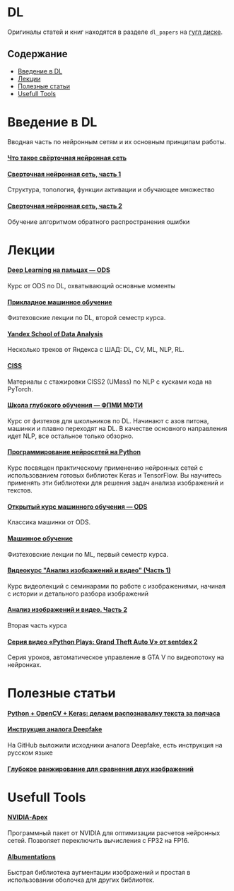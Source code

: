 # DL

Оригиналы статей и книг находятся в разделе ```dl_papers``` на [гугл диске](https://drive.google.com/drive/u/1/folders/1KuU9N9RAQjvAJnYnVIWo1lSk8Nejttjc).

## Содержание
* [Введение в DL](#overview)
* [Лекции](#lectures)
* [Полезные статьи](#papers)
* [Usefull Tools](#tools)

# Введение в DL <a class="anchor" id="overview"></a>

Вводная часть по нейронным сетям и их основным принципам работы.

#### [Что такое свёрточная нейронная сеть](https://habr.com/ru/post/309508/)

#### [Сверточная нейронная сеть, часть 1](https://habr.com/ru/post/348000/)

Структура, топология, функции активации и обучающее множество

#### [Сверточная нейронная сеть, часть 2](https://habr.com/ru/post/348028/)

Обучение алгоритмом обратного распространения ошибки

#### []()


# Лекции <a class="anchor" id="lectures"></a>

#### [Deep Learning на пальцах — ODS](https://dlcourse.ai/)

Курс от ODS по DL, охватывающий основные моменты 

#### [Прикладное машинное обучение](https://www.youtube.com/playlist?list=PL4_hYwCyhAvZeq93ssEUaR47xhvs7IhJM)

Физтеховские лекции по DL, второй семестр курса.

#### [Yandex School of Data Analysis](https://github.com/yandexdataschool)

Несколько треков от Яндекса с ШАД: DL, CV, ML, NLP, RL.

#### [CISS](https://github.com/text-machine-lab/ciss2_materials)

Материалы с стажировки CISS2 (UMass) по NLP с кусками кода на PyTorch.

#### [Школа глубокого обучения — ФПМИ МФТИ](https://www.dlschool.org/)

Курс от физтехов для школьников по DL. Начинают с азов питона, машинки и плавно переходят на DL. В качестве основного направления идет NLP, все остальное только обзорно.

#### [Программирование нейросетей на Python](https://www.asozykin.ru/courses/nnpython)

Курс посвящен практическому применению нейронных сетей с использованием готовых библиотек Keras и TensorFlow. Вы научитесь применять эти библиотеки для решения задач анализа изображений и текстов.

#### [Открытый курс машинного обучения — ODS](https://habr.com/ru/company/ods/blog/322626/)

Классика машинки от ODS.

#### [Машинное обучение](https://www.youtube.com/playlist?list=PL4_hYwCyhAvasRqzz4w562ce0esEwS0Mt)

Физтеховские лекции по ML, первый семестр курса.

#### [Видеокурс "Анализ изображений и видео" (Часть 1)](https://vk.com/page-54530371_53318842)

Курс видеолекций с семинарами по работе с изображениями, начиная с истории и детального разбора изображений

#### [Анализ изображений и видео. Часть 2](https://vk.com/proglib/computer_vision?w=wall-54530371_199134)

Вторая часть курса

#### [Серия видео «Python Plays: Grand Theft Auto V» от sentdex 2](https://vk.com/proglib/computer_vision?w=wall-54530371_137309)

Серия уроков, автоматическое управление в GTA V по видеопотоку на нейронках.


# Полезные статьи <a class="anchor" id="papers"></a>

#### [Python + OpenCV + Keras: делаем распознавалку текста за полчаса](https://habr.com/ru/post/466565/)

#### [Инструкция аналога Deepfake](https://habr.com/ru/news/t/466141/)

На GitHub выложили исходники аналога Deepfake, есть инструкция на русском языке

#### [Глубокое ранжирование для сравнения двух изображений](https://habr.com/ru/post/457928/)

#### []()

#### []()

# Usefull Tools <a class="anchor" id="tools"></a>

#### [NVIDIA-Apex](https://github.com/NVIDIA/apex)

Программный пакет от NVIDIA для оптимизации расчетов нейронных сетей. Позволяет переключить вычисления с FP32 на FP16.

#### [Albumentations](https://github.com/albu/albumentations)

Быстрая библиотека аугментации изображений и простая в использовании оболочка для других библиотек.
